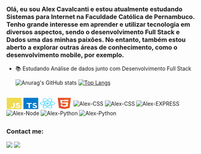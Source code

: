 ### Olá, eu sou Alex Cavalcanti e estou atualmente estudando Sistemas para Internet na Faculdade Católica de Pernambuco. Tenho grande interesse em aprender e utilizar tecnologia em diversos aspectos, sendo o desenvolvimento Full Stack e Dados uma das minhas paixões. No entanto, também estou aberto a explorar outras áreas de conhecimento, como o desenvolvimento mobile, por exemplo.

- 📚 Estudando Análise de dados junto com Desenvolvimento Full Stack


  ![Anurag's GitHub stats](https://github-readme-stats.vercel.app/api?username=AlexCaturyty&show_icons=true&theme=dracula)
  [![Top Langs](https://github-readme-stats.vercel.app/api/top-langs/?username=AlexCaturyty&layout=compact&theme=dracula)](https://github.com/anuraghazra/github-readme-stats)
 
 

<div style="display: inline_block"><br>
  <img align="center" alt="Alex-Js" height="30" width="40" src="https://raw.githubusercontent.com/devicons/devicon/master/icons/javascript/javascript-plain.svg">
  <img align="center" alt="Alex-Ts" height="30" width="40" src="https://raw.githubusercontent.com/devicons/devicon/master/icons/typescript/typescript-plain.svg">
  <img align="center" alt="Alex-React" height="30" width="40" src="https://raw.githubusercontent.com/devicons/devicon/master/icons/react/react-original.svg">
  <img align="center" alt="Alex-HTML" height="30" width="40" src="https://raw.githubusercontent.com/devicons/devicon/master/icons/html5/html5-original.svg">
  <img align="center" alt="Alex-CSS" height="30" width="40" src="https://cdn.jsdelivr.net/gh/devicons/devicon/icons/css3/css3-original.svg" />
  <img  align="center" alt="Alex-CSS" height="30" width="40" src="https://cdn.jsdelivr.net/gh/devicons/devicon/icons/tailwindcss/tailwindcss-plain.svg" />
  <img  align="center" alt="Alex-EXPRESS" height="30" width="40" src="https://cdn.jsdelivr.net/gh/devicons/devicon/icons/express/express-original.svg"  />
  <img  align="center" alt="Alex-Node" height="40" width="50" src="https://cdn.jsdelivr.net/gh/devicons/devicon/icons/nodejs/nodejs-original.svg" />
  <img  align="center" alt="Alex-Python" height="40" width="50" src="https://cdn.jsdelivr.net/gh/devicons/devicon/icons/python/python-original.svg" />
  <img  align="center" alt="Alex-Python" height="40" width="50" src="https://cdn.jsdelivr.net/gh/devicons/devicon/icons/java/java-original.svg" />
  
          
</div>
  
  ##
 
<div> 
 
### Contact me:
  
  <a href = "olucascavalcanti@gmail.com"><img src="https://img.shields.io/badge/Gmail-D14836?style=for-the-badge&logo=gmail&logoColor=white" target="_blank"></a>
  <a href="https://www.linkedin.com/in/alex-cavalcanti-198979216/" target="_blank"><img src="https://img.shields.io/badge/-LinkedIn-%230077B5?style=for-the-badge&logo=linkedin&logoColor=white" target="_blank"></a> 
  
</div>
